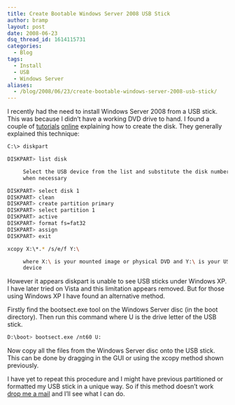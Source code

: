 ```yaml
---
title: Create Bootable Windows Server 2008 USB Stick
author: bramp
layout: post
date: 2008-06-23
dsq_thread_id: 1614115731
categories:
  - Blog
tags:
  - Install
  - USB
  - Windows Server
aliases:
  - /blog/2008/06/23/create-bootable-windows-server-2008-usb-stick/
---
```

I recently had the need to install Windows Server 2008 from a USB stick. This was because I didn&#8217;t have a working DVD drive to hand. I found a couple of [tutorials][1] [online][2] explaining how to create the disk. They generally explained this technique:

```bash
C:\> diskpart

DISKPART> list disk

     Select the USB device from the list and substitute the disk number below
     when necessary

DISKPART> select disk 1
DISKPART> clean
DISKPART> create partition primary
DISKPART> select partition 1
DISKPART> active
DISKPART> format fs=fat32
DISKPART> assign
DISKPART> exit

xcopy X:\*.* /s/e/f Y:\

     where X:\ is your mounted image or physical DVD and Y:\ is your USB
     device
```

However it appears diskpart is unable to see USB sticks under Windows XP. I have later tried on Vista and this limitation appears removed. But for those using Windows XP I have found an alternative method.

Firstly find the bootsect.exe tool on the Windows Server disc (in the boot directory). Then run this command where U is the drive letter of the USB stick.

```bash
D:\boot> bootsect.exe /nt60 U:
```

Now copy all the files from the Windows Server disc onto the USB stick. This can be done by dragging in the GUI or using the xcopy method shown previously.

I have yet to repeat this procedure and I might have previous partitioned or formatted my USB stick in a unique way. So if this method doesn&#8217;t work [drop me a mail][3] and I&#8217;ll see what I can do.

 [1]: http://blogs.dirteam.com/blogs/sanderberkouwer/archive/2008/05/01/installing-windows-server-2008.aspx
 [2]: http://www.jesscoburn.com/archives/2007/10/15/installing-windows-2008-via-usb-thumbdrive/
 [3]: /about-me/#contact
